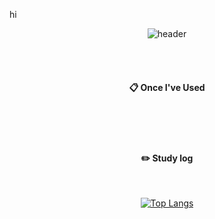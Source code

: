 hi
<div align="center"> 

![header](https://capsule-render.vercel.app/api?type=cylinder&color=000000&height=150&section=header&text=kingjinyong's%20Github&fontColor=ffffff&fontSize=35&animation=fadeIn&fontAlignY=55&desc=%20&descAlignY=62&descAlign=62)

 <br/>
 <br/>
  
####  :clipboard: Once I've Used 
  
 <br/>

   <br/>
   <br/>
 
#### :pencil2: Study log
 
  <br/>
  
[![Top Langs](https://github-readme-stats.vercel.app/api/top-langs/?username=kingjinyong&layout=compact)](https://github.com/anuraghazra/github-readme-stats)
  
</div>
